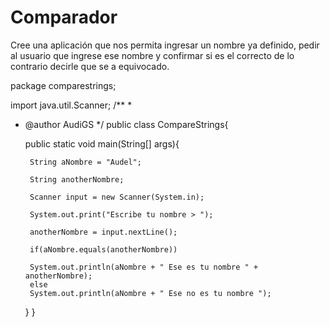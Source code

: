 # Comparador
Cree una aplicación que nos permita ingresar un nombre ya definido, pedir al usuario que ingrese ese nombre y confirmar si es el correcto de lo contrario decirle que se a equivocado.

package comparestrings;

import java.util.Scanner;
/**
 *
 * @author AudiGS
 */
public class CompareStrings{
    
    public static void main(String[] args){
        
        String aNombre = "Audel";
        
        String anotherNombre;
        
        Scanner input = new Scanner(System.in);
        
        System.out.print("Escribe tu nombre > ");
        
        anotherNombre = input.nextLine();
        
        if(aNombre.equals(anotherNombre))
            
        System.out.println(aNombre + " Ese es tu nombre " + anotherNombre);
        else
        System.out.println(aNombre + " Ese no es tu nombre ");
    }
}
